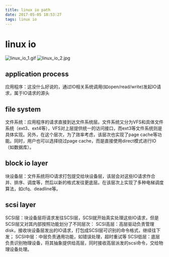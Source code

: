 ```yaml
---
title: linux io path
date: 2017-05-05 18:53:27
tags: linux io
---
```

# linux io

![linux_io_1.gif](http://onjwbz75c.bkt.clouddn.com/linux_io_1.gif)
![linux_io_2.jpg](http://onjwbz75c.bkt.clouddn.com/linux_io_2.jpg)


## application process

应用程序：这没什么好说的，通过IO相关系统调用(如open/read/write)发起IO请求，属于IO请求的源头


## file system

文件系统：应用程序的请求直接到达文件系统层。文件系统又分为VFS和具体文件系统（ext3、ext4等），VFS对上层提供统一的访问接口，而ext3等文件系统则是具体实现。另外，在这个层次，为了效率考虑，该层次也实现了page cache等功能。同时，用户也可以选择绕过page cache，而是直接使用direct模式进行IO（如数据库）。

## block io layer

块设备层：文件系统将IO请求打包提交给块设备层，该层会对这些IO请求作合并、排序、调度等，然后以新的格式发往更底层。在该层次上实现了多种电梯调度算法，如cfq、deadline等。

## scsi layer

SCSI层：块设备层将请求发往SCSI层，SCSI就开始真实处理这些IO请求，但是SCSI层又对其内部按照功能划分了不同层次：
SCSI高层：高层驱动负责管理disk，接收块设备层发出的IO请求，打包成SCSI层可识别的命令格式，继续往下发；
SCSI中层：中层负责通用功能，如错误处理，超时重试等
SCSI低层：底层负责识别物理设备，将其抽象提供给高层，同时接收高层派发的scsi命令，交给物理设备处理。